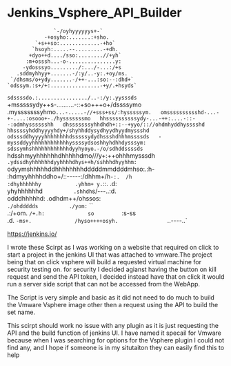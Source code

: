 # Jenkins_Vsphere_API_Builder

                                                  
                   `-/oyhyyyyyys+-`               
                -+osyho:.......:+sho.             
             `+s++so:.............-+ho`           
            `hsoyh:.....--.........-+dh.          
           +dyo++d..../sso:........//+yh`         
          :m+osssh...-o-...............y:         
         -ydosssyo........./:.../-...:/+s         
       .sddmyhhyy+.......-/:y/..-y:.+oy/ms.       
     `/dhsms/o+ydy.......-/++-...:so:--:dhd+`     
    `odssym.:s+/+:................-+y/.+hsyds`    
   `sdssssdo.:................/..-:/y:.yysssds`   
   +msssssydy++s-..........-::+so+++o+/dssssymo   
  .mysssssssyhmo`...-.....-//+sss+ss/:hysssssym.  
  omsssssssssshd-...-+-....:osooo+-./hysssssssmo  
  hhssssssssssydy-...-++:....-::--:odmhysssssshh  
  dhsssssssyhhdhdh+::--+yyo/:://ohdmhyddhysssshd  
  hhssssyhddhyyyyhdy+/shyhhddysydhyydhyydmyssshd  
  odsssddhyyyyhhhhhhhhdsssssydydhssshdhhhmssssds  
  -myssddyyhhhhhhhhhhhhyssssydsoshhyhdhhdysssym:  
   sdssymhshhhhhhhhhhhhdyyhyoyo.-/o/sdhddssssds   
   `hdsshmyyhhhhhhdhhhhhdmo///y+:++ohhhmysssdh`   
    .ydssdhyhhhhhhdyyhhhhdhys++h/sshhhdhyyhhm:    
     `odyymshhhhhddhhhhhhhhdddddmmddddmhso:.:h-   
       :hdmyyhhhhddho+/::-----:/dhhm+/h`-:.  /h`  
        `:dhyhhhhhhy           .yhhm+ y.`::. .d:  
          yhyhhhhhhd`          .shhdh`s/---..:d.  
          odddhhhhhd:          .odhdm++/ohssos:   
          `./ohddddds          ./yom:`    ``      
               .:/+om.         `/+.h:             
                    so         `:s-ss             
                    .d.        `-ms+.             
                     /hyso++++osyh.               
                       `..----..`                 
                       
https://jenkins.io/   


I wrote these Scirpt as I was working on a website that required on click to start a project in the 
jenkins UI that was attached to vmware.The project being that on click vsphere will build a 
requested virtual machine for security testing on. for security I decided agianst having the 
button on kill request and send the API token, I decided instead have that on click it would run a
server side script that can not be accessed from the WebApp.


The Script is very simple and basic as it did not need to do much to build the Vmware Vsphere image
other then a request using the API to build the set name. 


This scirpt should work no issue with any plugin as it is just requesting the API and the build function
of jenkins UI. I have named it specail for Vmware because when I was searching for options for the Vsphere
plugin I could not find any, and I hope if someone is in my situtaiton they can easily find this to help
